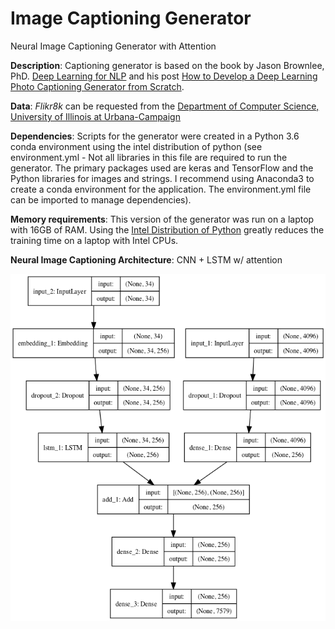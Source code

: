 # Image Captioning Generator
Neural Image Captioning Generator with Attention

**Description**: Captioning generator is based on the book by Jason Brownlee, PhD. [Deep Learning for NLP](https://machinelearningmastery.com/deep-learning-for-nlp/) and his post [How to Develop a Deep Learning Photo Captioning Generator from Scratch](https://machinelearningmastery.com/develop-a-deep-learning-caption-generation-model-in-python/).  

**Data**: _Flikr8k_ can be requested from the [Department of Computer Science, University of Illinois at Urbana-Campaign](https://forms.illinois.edu/sec/1713398)

**Dependencies**: Scripts for the generator were created in a Python 3.6 conda environment using the intel distribution of python (see environment.yml - Not all libraries in this file are required to run the generator. The primary packages used are keras and TensorFlow and the Python libraries for images and strings. I recommend using Anaconda3 to create a conda environment for the application. The environment.yml file can be imported to manage dependencies).

**Memory requirements**: This version of the generator was run on a laptop with 16GB of RAM. Using the [Intel Distribution of Python](https://software.intel.com/en-us/distribution-for-python) greatly reduces the training time on a laptop with Intel CPUs. 

**Neural Image Captioning Architecture**: CNN + LSTM w/ attention

![](https://raw.githubusercontent.com/briangriner/ImageCaptioningGenerator/master/model.png)
